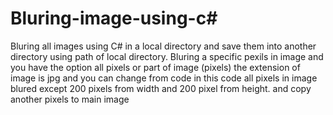 # Bluring-image-using-c#
Bluring all images using C# in a local directory and save them into another directory using path of local directory. Bluring a specific pexils in image and you have the option all pixels or part of image (pixels)
the extension of image is jpg and you can change from code 
in this code all pixels in image blured except 200 pixels from width and 200 pixel from height. and copy another pixels to main image 
